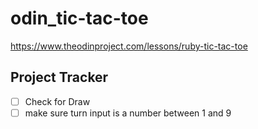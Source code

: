 # odin_tic-tac-toe
https://www.theodinproject.com/lessons/ruby-tic-tac-toe

## Project Tracker
- [ ] Check for Draw
- [ ] make sure turn input is a number between 1 and 9